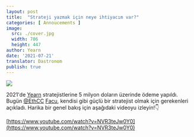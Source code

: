 ```yaml
---
layout: post
title:  "Strateji yazmak için neye ihtiyacım var?"
categories: [ Annoucements ]
image:
  src: ./cover.jpg
  width: 786
  height: 447
author: Yearn
date: '2021-07-21'
translator: Dastronom
publish: true
---
```


![](image1.jpg) <br>

2021'de [Yearn](https://t.me/yearnupdates) stratejistlerine 5 milyon doların üzerinde ödeme yapıldı. Bugün [@EthCC](https://twitter.com/EthCC/) [Facu](https://t.me/fameal), kendisi gibi güçlü bir stratejist olmak için gerekenleri açıkladı. Harika bir genel bakış için aşağıdaki videoyu izleyin!👇

[https://www.youtube.com/watch?v=NVR3teJw0Y0](https://www.youtube.com/watch?v=NVR3teJw0Y0)
